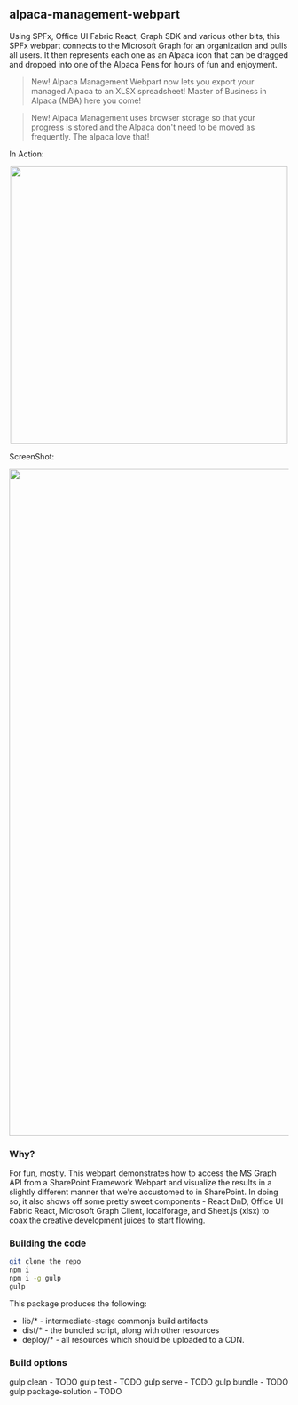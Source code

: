 ## alpaca-management-webpart

Using SPFx, Office UI Fabric React, Graph SDK and various other bits, this SPFx webpart connects to the Microsoft Graph for an organization and pulls all users. It then represents each one as an Alpaca icon that can be dragged and dropped into one of the Alpaca Pens for hours of fun and enjoyment. 

> New! Alpaca Management Webpart now lets you export your managed Alpaca to an XLSX spreadsheet! Master of Business in Alpaca (MBA) here you come!

> New! Alpaca Management uses browser storage so that your progress is stored and the Alpaca don't need to be moved as frequently. The alpaca love that!

In Action:
<p align="center">
  <img src="https://github.com/spit-happens/alpaca-management-webpart/blob/master/Alpaca.gif?raw=true" width="500">
</p>

ScreenShot:
<p align="center">
  <img src="https://github.com/spithappens/alpaca-management-webpart/blob/master/AlpacaManagementScreenshot-4.png?raw=true" width="1200">
</p>

### Why?

For fun, mostly. This webpart demonstrates how to access the MS Graph API from a SharePoint Framework Webpart and visualize the results in a slightly different manner that we're accustomed to in SharePoint. In doing so, it also shows off some pretty sweet components - React DnD, Office UI Fabric React, Microsoft Graph Client, localforage, and Sheet.js (xlsx) to coax the creative development juices to start flowing.

### Building the code

```bash
git clone the repo
npm i
npm i -g gulp
gulp
```

This package produces the following:

* lib/* - intermediate-stage commonjs build artifacts
* dist/* - the bundled script, along with other resources
* deploy/* - all resources which should be uploaded to a CDN.

### Build options

gulp clean - TODO
gulp test - TODO
gulp serve - TODO
gulp bundle - TODO
gulp package-solution - TODO
